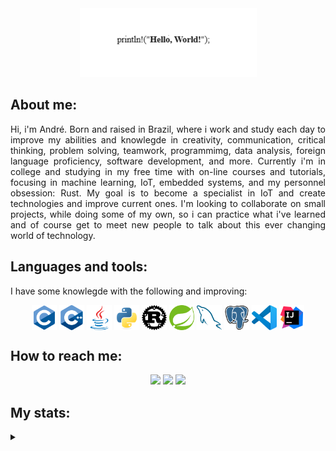 <div align="center">
  <img alt="gif" src="https://github.com/Iajor/Iajor/blob/main/extras/ezgif-2-b76ca410a9.gif">
</div>

## About me:
<p align="justify">
Hi, i'm André. Born and raised in Brazil, where i work and study each day to improve my abilities and knowlegde in creativity, communication, critical thinking, problem solving, teamwork, programmimg, data analysis, foreign language proficiency, software development, and more. Currently i'm  in college and studying in my free time with on-line courses and tutorials, focusing in machine learning, IoT, embedded systems, and my personnel obsession: Rust. My goal is to become a specialist in IoT and create technologies and improve current ones. I'm looking to collaborate on small projects, while doing some of my own, so i can practice what i've learned and of course get to meet new people to talk about this ever changing world of technology.
</p>

## Languages and tools:
<p align="justify">I have some knowlegde with the following and improving:</p>
<div align="center">
  <img alt="c" align="center" height="40" width="40" src="https://github.com/devicons/devicon/blob/master/icons/c/c-original.svg">
  <img alt="cpp" align="center" height="40" width="40" src="https://github.com/devicons/devicon/blob/master/icons/cplusplus/cplusplus-original.svg">
  <img alt="java" align="center" height="40" width="40" src="https://github.com/devicons/devicon/blob/master/icons/java/java-original.svg">
  <img alt="python" align="center" height="40" width="40" src="https://github.com/devicons/devicon/blob/master/icons/python/python-original.svg">
  <img alt="rust" align="center" height="40" width="40" src="https://github.com/devicons/devicon/blob/master/icons/rust/rust-original.svg">
  <img alt="spring" align="center" height="40" width="40" src="https://github.com/devicons/devicon/blob/master/icons/spring/spring-original.svg">
  <img alt="mysql" align="center" height="40" width="40" src="https://github.com/devicons/devicon/blob/master/icons/mysql/mysql-original.svg">
  <img alt="postgresql" align="center" height="40" width="40" src="https://github.com/devicons/devicon/blob/master/icons/postgresql/postgresql-original.svg">
  <img alt="vscodeg" align="center" height="40" width="40" src="https://github.com/devicons/devicon/blob/master/icons/vscode/vscode-original.svg">
  <img alt="intellij" align="center" height="40" width="40" src="https://github.com/devicons/devicon/blob/master/icons/intellij/intellij-original.svg">
</div>


## How to reach me:
<div align="center">
  <a href = "mailto:rjai.neto@gmail.com"><img src="https://img.shields.io/badge/-Gmail-%23333?style=for-the-badge&logo=gmail&logoColor=white" target="_blank" style="text-align : center"></a>
  <a href="https://instagram.com/rojaiandre" target="_blank"><img src="https://img.shields.io/badge/-Instagram-%23E4405F?style=for-the-badge&logo=instagram&logoColor=white" target="_blank"></a>
  <a href="https://www.linkedin.com/in/andr%C3%A9-rojai-705751253/" target="_blank"><img src="https://img.shields.io/badge/-LinkedIn-%230077B5?style=for-the-badge&logo=linkedin&logoColor=white" target="_blank"></a>
</div>

## My stats:
<details>
<summary></summary>
  <blockquote>
  <div align="center">
  <img height="140em" src="https://github-readme-stats.vercel.app/api?username=iajor&show_icons=true&theme=vue-dark&include_all_commits=true&count_private=true"/>
  <img height="140em" src="https://github-readme-stats.vercel.app/api/top-langs/?username=iajor&theme=vue-dark&hide_progress=true"/>
  </div>
  </blockquote>

</details>








